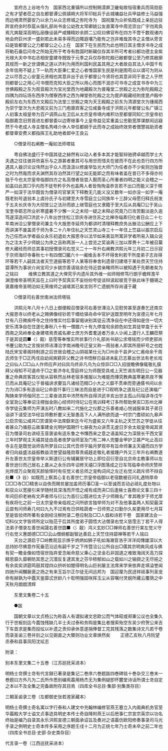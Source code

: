 <!-- { "loadSidebar": true } -->
　　宣府古上谷地今为　国家西北重镇所以控制朔漠屏卫畿甸故恒宿重兵而简勋臣之有才望者莅之自左都督谭公佩镇朔大将军印総兵于此城墉益壮兵甲益修士马益强而边境肃然晏安乃以余力从众志修城之弥陀寺为　国祝厘为众祈佑既成上亲廵边驻跸宣府余时忝扈从偕礼部尚书金公幼孜太常卿姚公友直寓寺中周览崇台广宇岿焉奂焉亢爽靓深高明弘丽像设装严咸臻精妙余顾二公叹曰佛官布在四方不啻千数观诸内地会府巨州求一盛剎若此未易多得而边陬遐壤乃能有之岂非难哉其寺之主僧从旁言曰是皆都督公之力都督公之心上在　国家下在生民而为此也明日其主僧求书寺之成将勒石垂后问寺之所始无所于考寺有胜国时断碣仅存其半所可考者曰都功德主金紫光禄大夫中书右丞相安童建寺既毁于元季之兵仅存弥陀殿已敝都督公至乃修其敝廓其规而一新之世谓佛之道以济利为用而利国利民盖其用之大者故自其法入中国千有余年信用不疑上下一轨而大臣秉仁爱之心者惟国家生民是利是图苟众以谓可为则从之以尽吾之心安童元贤相也其意非出于此乎都督公今贤将也其意非同于昔之人乎然则都督公之用心可书僧而克知大臣之所以用心而图不泯亦可书寺之成宜书寺中为三世佛殿殿之东为观音殿次为宝光堂西为地藏殿次为普庵堂二世殿之北为弥陀殿殿之四隅为四坛场东西序为僧寮西序之西为禅堂弥陀殿之北为毘庐殿藏经附庋毘卢殿中殿前左右为东西方文殿后为法堂三世殿之南为天王殿殿之前东为清源堂次为锺阁西为崇宁堂次为大悲阁又前为三门庖廪宾客之位咸备寺成于洪熙元年都督公名广镇江人初事太祖皇帝为百户调燕山左卫后从太宗皇帝靖内难积功至都督同知仁宗皇帝初临御嘉念旧劳首进左都督委以边寄继事今上皇帝益见奖重盖公忠勤宽厚谋猷闳远嶷然于今老成人寺主僧名秀峰介休人举任都纲于此而寺之成始终效劳者僧慧铭助资者都督章安费义都指挥王礼助地者郎中王良云 

　　○僧录司右阐教一庵如法师塔铭 

　　粤自佛法盛行于中国其徒之赫然有以动人者多本其才能智辩驰骋卓越而学士大夫遇之往往骇异欣喜乐与之游甚者重其可与用世而惜夫在彼而不在此也吾行四方所遇其人器识论议伟然出乎众人而汲汲以修废举坠光大师门为任者亦不少矣则岂独昔之时为然哉而求夫渊然其存泊然其行望之如无能即之而有味者盖在昔已不多得亦何独于今也太宗皇帝临御四方之名高僧者皆尝入觐而圣心所重者四明之能义会稽之一如盖曰此其□乎内而不徒夸矜乎外也盖两人者皆恂恂温恭言若不出口而能义深于楞严一如深于法华既皆为僧录司官掌天下释教无几能义没又数年一如亦没一如字一庵既老别号退翁本上虞孙氏子与初建至大寺雪庭立公同族年十三辞父母愿归释氏祝发于五夫长庆寺为大彻昱公之法孙而欲上继雪庭也又隶籍于至大后从具庵□公于吴山宝奎寺砺志所业祈寒盛暑不少懈一义之未彻一疑之未释必究竟乃已攻苦毄淡逾久逾笃遂深造间□洪武十八年出世住松江崇庆寺进住苏之北禅寺缁素归化者日众二十七年南洲洽公掌僧录司兼主今大报恩寺延师为都讲时清理释教庶务丛脞洽公酬应上下而讲演不废盖资于师为多二十八年住杭之天竺灵山寺三十一年住上竺益以振宗启后为己任而从学者益众永乐初退处大报恩寺以法华如来奥旨所寓非学者所易入辑众说为之注太子少师姚公为序之且称两浙一人上尝览之奖谕再三加以厚赉十二年被召纂修大藏经而师总其事初授僧录司右觉义二十一年升右阐教洪熙元年三月初二日示寂于京师海印寺春秋七十有四僧□臈六十一阇维舌本不坏得舍利若干所度弟子志肖得环等若干人嗣其法者天竺道振等若干人某等将奉舍利遗骨归建塔于某处赍天竺住持碧潭所为事状介尚宝司少乡姚宗善请铭余在侍近尝亲睹师所以被知遇于先朝者矣为之铭曰 
　　维佛立教其道之大俾究乎内遗斥其外维一如师相修笃行朗乎蟾辉澹平渊澄维帝圣明天监在上曰时予契真实不妄纷纷夸徒谈辩波起彼竞于肤此味于髓锡之褒嘉维帝圣明泊如无荣维师之诚嗟其已矣言则不亡遗蜕所存尚谨于藏 

　　○僧录司右善世南洲法师塔铭 

　　洪熙元年八月十八日上御便殿召僧录司右善世漙洽入见慰劳甚至遂奏乞还南京大报恩寺以终老从之赐佛像经钞若干缗给驿舟命中官护送既至明年为宣德元年七月廿有八日微疾呼寺之住持惟实付后事留偈诀别其徒云清净自在中还得如是住一切大安乐清净自在住遂化春秋八十有一僧腊六十有九停龛旬余颜色如生其徒举龛于长干西南之凤岭奉全身建塔焉贵戚名卿士庶方外耆耄送者万余人讣闻上遣行人王麟莅祭于是其徒圆■〈氵靓〉慈霔等奉惟实所状事行介礼部尚书胡公求塔铭而少师吏部尚书蹇公助为之言按状师讳漙洽字南洲晚号迂叟又称一雨翁者人即其所居轩号之也姓陆氏宋宝章阁持制游之后世居会稽之山阴祖某仕元为□州余干县尹父仁甫母余干周氏师生于□正丙戌自幼闿爽颖异父教之诗书悟觧日益进未齓已志慕出世法有老长戏之曰仙人□□山人作师应声对曰凤鸟终非凡鸟为众惊异□□入招提瞻佛像辄敬礼膜拜父母知不可遏命于□之普济寺礼雪庭祥公为师既受具戒上天竺谒东明日公一见器重之命典宾客其仪矩从容秩然丛林老宿多推服以为难能而慱究教典虽寒暑夙夜不懈已而从具庵玘公于普福讲求要旨凡诸经范精□小大之义靡不贯串而旁通儒书间以余力为诗□多有造诣玘公命首忏事行三昧法而自是进于□观明净之道及玘公还演福广陶铸来学师偕同志二三辈奋进其中沛然有所自得洪武辛亥出世主孤山玛瑙讲寺戊午全室泐公等奉诏注楞伽金刚心经师时侍玘公在焉训释考订多所帮助癸亥□苏州北禅寺学徒云集师为开演五时八教如来二代施化之仪郡之乐善者咸心悦诚服率其子弟日诣讲下请受法华经旨师敷析要义无智愚高下人人满所欲而退一时宗门耆硕如九皋声公启宗佑公咸共□赏谓吴中法席繇宋迄今可为盛矣又六年主杭之天竺苏之学徒从往者甚众乃循慈云故事建金光明护国期忏七昼夜为众讲贯无虗日岁余太祖皇帝闻其贤召为僧录司右讲经玉音褒谕有适东鲁之书慱西来之意之语盖知之为深居长干西文室三年时梦观主天禧其徒由高者夜梦诣师室及门有二神人兜鍪金甲护卫甚严叱止高曰寺主在是既觉诣师告所梦且曰公其代吾师乎踰月梦观卒有旨命师兼主天禧而四方学者归向益盛法益振教益流誉望益隆勋尊贵戚趍走敬礼者接踵户外又三年升右阐教遂升左善世太宗皇帝举义斯道衍公有辅翼居守功上即位召衍至自北京命主教事师以左善世逊衍而己居右上嘉从之永乐四年诏修天禧□浮图落成之日车驾临幸命师庆赞祥光烨煜万众聚观天颜愉怿时有任觉义者忌师之宠构词间之左迁右觉义疏斥师不辩自处■〈衤谷〉如既而上察其心复右善世仁宗皇帝临御以老宿数被召问礼遇特厚命□□□寺□□精舍以自佚而赐贫屡加盖师历事□圣一以至诚而言动必祗礼度处物以和驭众以宽接引来学随材具深浅而开悟之咸有成而夬□后逢掖士喜商论文事三四十年间巨织老衲有文声者师与衍公为首衍公既进位太子少师赐名广孝其晚岁于师尤厚有疾将化之前一日太宗皇帝亲临视之问所欲言独举师为对不及他事盖两人知契最深云尝有问师寿几何曰九九不过焉有日供畦蔬者一日师劳之曰勤尔久矣更用尽七月耳至是皆验师所著有金刚经注觧附录二卷应制及□□人倡和诗若干卷　国家建法会一切科仪文字皆师所定以贻范于后其所度弟子圆悟大沾僧录右觉义慈霔志丁若干人得法弟子僧录左善世闻晟右善世圆■〈氵靓〉鸿义玄妙□□禅师右善世行杲左觉义守行右觉义惠朗德□□□云山僧纲都副智达善启上天竺住持碧禅等若干人铭曰 
　　天台之源启于□岭教观显示焕乎炳炳如狮子吼如海潮音浩乎洋洋闳慱雄深以大总持妙尽佛意作宪垂范沿远有嗣千岁之下传暨洽公公所自出□儒其宗明爽风成与佛有契一瞻金像如悟宿世指弃爱念皈命慈父秉心之坚金石非固道之难致海阔天高力探精思靡久靡朝昉其思之沉潜反复逮其发之芬华秾郁如山之载如川之输撷之无尽挹之有余奕奕讲筵鸣鼓其镗四众拱听如闇得明名山巨剎屡主法席来学来依奔走填溢誉闻四驰升闻黼扆褒之扬之有来玉旨尔正尔徒无间远邦为　国迎厘为民迓祥祗事列圣宠命有赫孰为中蠹天鉴靡忒世龄八十聡明强固咲挥玉尘从容嘱付灵蜕所藏云覆荫之中天秋月朗朗清辉 

　　东里文集卷二十五 

　　●跋 

　　国朝文章以文贞杨公为称首人有谓拟诸文忠欧公而气体昭或郑重公议也全集久行于世板刻迄今蠹蚀残缺几半士夫过泰和务购是集比者搜索殆空东吴少府贺公来吉下车首求是集而投玹以补遗之责仰承休意遂捐俸督工完其残落之数集诗文凡若干卷而录圣谕三卷并刻之以见弼直之大槩则功业文章焕然矣 
　　正德乙亥秋八月阮望丞泰和县事凤阳沈玹志 

附录： 

别本东里文集二十五巻（江苏廵抚采进本） 

明杨士竒撰士竒有代言録已著录是集记二巻序六巻题跋四巻碑铭十巻杂交三巻末一巻题曰方外凡为二氏所作悉别编焉葢用杨杰无为集例疑卽怀麓堂诗话所谓士竒自定之本以不及全集之完备故附存其目焉（四库全书总目·集部·别集类存目） 

三朝圣谕录三卷（左都御史张若溎家藏本） 

明杨士奇撰士奇名寓以字行泰和人建文中充翰林编修官燕王簒立入内阁典机务官至华葢殿大学士谥文贞事迹具明史本传士奇自降附燕王以后厯事仁宗宣宗英宗以功名终始是编乃自录其永乐洪熙宣德三朝面承诏旨及奏对之语葢仿欧阳修奏事录司马光手录之例明史士奇本传多采用之序题壬戌十二月为正统七年乃士奇未卒之前二年也（四库全书总目·史部·杂史类存目） 

代言录一卷（江西巡抚采进本） 

